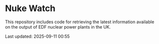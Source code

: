 # Nuke Watch

This repository includes code for retrieving the latest information available on the output of EDF nuclear power plants in the UK.

Last updated: 2025-09-11 00:55